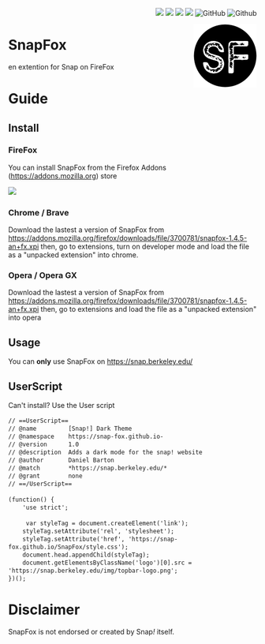 <p align="right">
  <a href="#chrome--brave"><img src="https://img.shields.io/badge/How%20to%20Download-on%20Brave-orange?style=flat-square&logo=brave"></a>
 <a href="#chrome--brave"><img src="https://img.shields.io/badge/How%20to%20Download-on%20Chrome-orange?style=flat-square&logo=google-chrome"></a>
<a href="#opera--opera-gx"><img src="https://img.shields.io/badge/How%20to%20Download-on%20Opera-red?style=flat-square&logo=opera"></a>
 <a href="https://addons.mozilla.org/en-GB/firefox/addon/snapfox/"><img src="https://img.shields.io/badge/Download-on%20Firefox-blueviolet?style=flat-square&logo=firefox"></a>
 <img alt="GitHub" src="https://img.shields.io/github/license/Snap-Fox/SnapFox?style=flat-square">
<img alt="Github" src="https://img.shields.io/badge/bage-vertified-sucsess?style=flat-square">
</p>
<img src="/SnapFox.png" alt="Scratch Addons logo" align="right" width="128px"></img>




# SnapFox
en extention for Snap on FireFox

# Guide

## Install

### FireFox
You can install SnapFox from the Firefox Addons (https://addons.mozilla.org) store

 <a href="https://addons.mozilla.org/en-GB/firefox/addon/snapfox/"><img src="https://img.shields.io/badge/Download-on%20Firefox-blueviolet?style=flat-square&logo=firefox"> </a>

### Chrome / Brave
Download the lastest a version of SnapFox from https://addons.mozilla.org/firefox/downloads/file/3700781/snapfox-1.4.5-an+fx.xpi  then, go to extensions, turn on developer mode and
load the file as a "unpacked extension" into chrome.

### Opera / Opera GX
Download the lastest a version of SnapFox from https://addons.mozilla.org/firefox/downloads/file/3700781/snapfox-1.4.5-an+fx.xpi  then, go to extensions and
load the file as a "unpacked extension" into opera

 
## Usage
You can **only** use SnapFox on https://snap.berkeley.edu/

## UserScript
Can't install? Use the User script
```userscript
// ==UserScript==
// @name         [Snap!] Dark Theme
// @namespace    https://snap-fox.github.io-
// @version      1.0
// @description  Adds a dark mode for the snap! website
// @author       Daniel Barton
// @match        *https://snap.berkeley.edu/*
// @grant        none
// ==/UserScript==

(function() {
    'use strict';

     var styleTag = document.createElement('link');
    styleTag.setAttribute('rel', 'stylesheet');
    styleTag.setAttribute('href', 'https://snap-fox.github.io/SnapFox/style.css');
    document.head.appendChild(styleTag);
    document.getElementsByClassName('logo')[0].src = 'https://snap.berkeley.edu/img/topbar-logo.png';
})();

```


# Disclaimer
SnapFox is not endorsed or created by Snap<em>!</em> itself.
